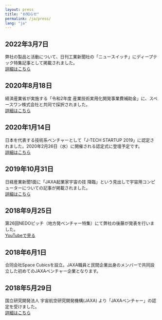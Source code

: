 ```yaml
---
layout: press
title: "お知らせ"
permalink: /ja/press/
lang: "ja"
---
```


## 2022年3月7日
弊社の製品と活動について、日刊工業新聞社の「ニュースイッチ」にディープテック特集記事として掲載されました。  
[詳細はこちら](https://newswitch.jp/p/31131)

## 2020年8月18日
経済産業省が実施する「令和2年度 産業技術実用化開発事業費補助金」に、スペースワン株式会社と共同で採択されました。  
[詳細はこちら](https://sii.or.jp/space02/decision.html)

## 2020年1月14日
日本を代表する技術系ベンチャーとして「J-TECH STARTUP 2019」に認定されました。2020年2月26日（水）に開催される認定式に登壇予定です。  
[詳細はこちら](https://www.tepweb.jp/event/j-techstartup2019/)

## 2019年10月31日
日経産業新聞1面に「JAXA起業家宇宙の技 降臨」という見出しで宇宙用コンピューターについての記事が掲載されました。  
[詳細はこちら](https://www.nikkei.com/article/DGXMZO51692990R01C19A1X11000/)

## 2018年9月25日
第26回NEDOピッチ（地方発ベンチャー特集）にて弊社の後藤が発表を行いました。  
[YouTubeで見る](https://www.youtube.com/watch?v=Zt_zESlPNQ4)

## 2018年6月1日
合同会社Space Cubicsを設立。JAXA職員と民間企業出身のメンバーで共同設立した初めてのJAXAベンチャー企業となります。

## 2018年5月29日
国立研究開発法人 宇宙航空研究開発機構(JAXA) より「JAXAベンチャー」の認定を受けました。  
[詳細はこちら](http://aerospacebiz.jaxa.jp/venture/)
